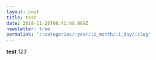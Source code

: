 ```yaml
---
layout: post
title: test
date: 2018-11-28T06:41:00.869Z
newsletter: true
permalink: '/:categories/:year/:i_month/:i_day/:slug'
---
```

**test** _123_
